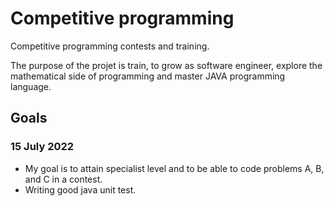 # Competitive programming

Competitive programming contests and training.

The purpose of the projet is train, to grow as software engineer, explore the mathematical side of programming and
master JAVA programming language.

## Goals

### 15 July 2022

- My goal is to attain specialist level and to be able to code problems A, B, and C in a contest.
- Writing good java unit test.
